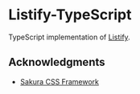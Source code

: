 # Listify-TypeScript

TypeScript implementation of [Listify](https://github.com/PeterMorganGH/listify).

## Acknowledgments

- [Sakura CSS Framework](https://oxal.org/projects/sakura/)
